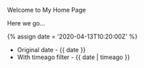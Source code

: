---
---

Welcome to My Home Page

Here we go...

{% assign date = '2020-04-13T10:20:00Z' %}

- Original date - {{ date }}
- With timeago filter - {{ date | timeago }}

